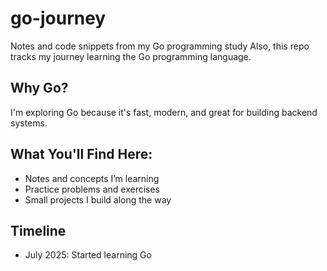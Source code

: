# go-journey
Notes and code snippets from my Go programming study
Also, this repo tracks my journey learning the Go programming language.

## Why Go?
I'm exploring Go because it's fast, modern, and great for building backend systems.

## What You'll Find Here:
- Notes and concepts I’m learning
- Practice problems and exercises
- Small projects I build along the way

## Timeline
- July 2025: Started learning Go
